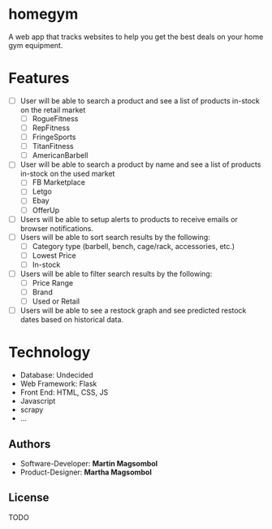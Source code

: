 # homegym

A web app that tracks websites to help you get the best deals on your home gym equipment. 

# Features

- [ ] User will be able to search a product and see a list of products in-stock on the retail market
  - [ ] RogueFitness
  - [ ] RepFitness
  - [ ] FringeSports
  - [ ] TitanFitness
  - [ ] AmericanBarbell
- [ ] User will be able to search a product by name and see a list of products in-stock on the used market
  - [ ] FB Marketplace
  - [ ] Letgo
  - [ ] Ebay
  - [ ] OfferUp
- [ ] Users will be able to setup alerts to products to receive emails or browser notifications.
- [ ] Users will be able to sort search results by the following:
  - [ ] Category type (barbell, bench, cage/rack, accessories, etc.)
  - [ ] Lowest Price
  - [ ] In-stock
- [ ] Users will be able to filter search results by the following:
  - [ ] Price Range
  - [ ] Brand
  - [ ] Used or Retail
- [ ] Users will be able to see a restock graph and see predicted restock dates based on historical data.

# Technology

* Database: Undecided
* Web Framework: Flask
* Front End: HTML, CSS, JS
* Javascript
* scrapy
* ...

## Authors

* Software-Developer: **Martin Magsombol**
* Product-Designer: **Martha Magsombol**

## License

TODO



